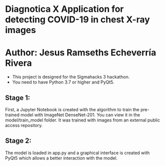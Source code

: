 # Diagnotica X Application for detecting COVID-19 in chest X-ray images
# Author: Jesus Ramseths Echeverría Rivera

- This project is designed for the Sigmahacks 3 hackathon.
- You need to have Python 3.7 or higher and PyQt5.

## Stage 1:
<p>First, a Jupyter Notebook is created with the algorithm to train the pre-trained model with ImageNet DenseNet-201. You can view it in the model/train_model folder.
It was trained with images from an external public access repository.</p>

## Stage 2:
<p>The model is loaded in app.py and a graphical interface is created with PyQt5 which allows a better interaction with the model.</p>
